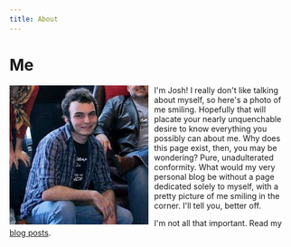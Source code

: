 ```yaml
---
title: About
---
```


Me
==

<img src="/images/me.jpg" alt="A photo of me" style="float: left; margin-right: 10px;">
I'm Josh! I really don't like talking about myself, so here's a photo of me smiling. Hopefully that will placate your nearly unquenchable desire to know everything you possibly can about me. Why does this page exist, then, you may be wondering? Pure, unadulterated conformity. What would my very personal blog be without a page dedicated solely to myself, with a pretty picture of me smiling in the corner. I'll tell you, better off. 

I'm not all that important. Read my <a href="/archive">blog posts</a>. 

<div style="clear:both;"></div>